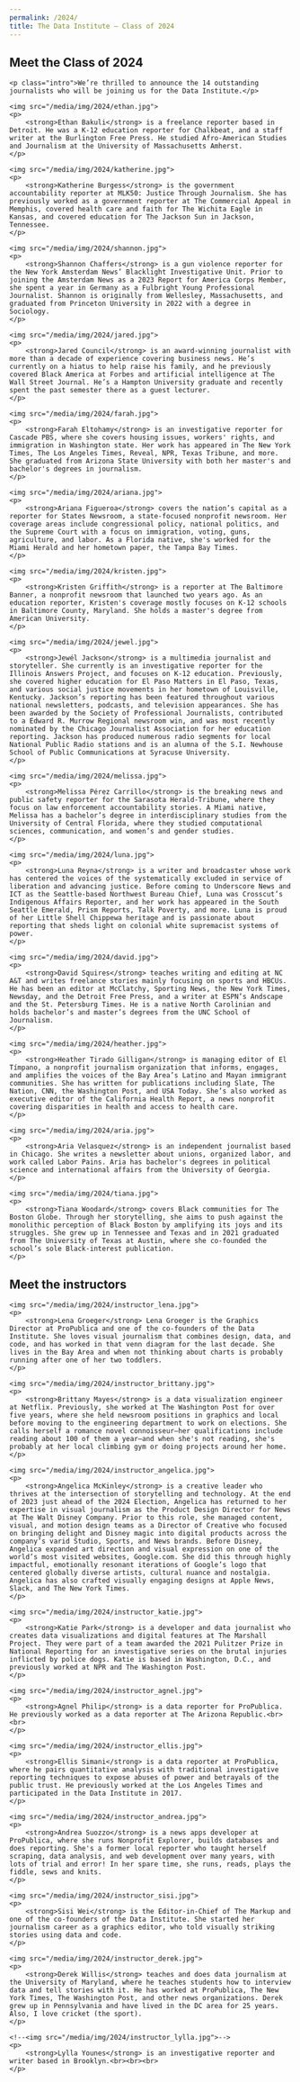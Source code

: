 ```yaml
---
permalink: /2024/
title: The Data Institute — Class of 2024
---
```


<div class="class-list" id="class">
	<h2>Meet the Class of 2024</h2>
	
	<p class="intro">We’re thrilled to announce the 14 outstanding journalists who will be joining us for the Data Institute.</p>

	<img src="/media/img/2024/ethan.jpg">
	<p>
		<strong>Ethan Bakuli</strong> is a freelance reporter based in Detroit. He was a K-12 education reporter for Chalkbeat, and a staff writer at the Burlington Free Press. He studied Afro-American Studies and Journalism at the University of Massachusetts Amherst.
	</p>

	<img src="/media/img/2024/katherine.jpg">
	<p>
		<strong>Katherine Burgess</strong> is the government accountability reporter at MLK50: Justice Through Journalism. She has previously worked as a government reporter at The Commercial Appeal in Memphis, covered health care and faith for The Wichita Eagle in Kansas, and covered education for The Jackson Sun in Jackson, Tennessee.
	</p>

	<img src="/media/img/2024/shannon.jpg">
	<p>
		<strong>Shannon Chaffers</strong> is a gun violence reporter for the New York Amsterdam News’ Blacklight Investigative Unit. Prior to joining the Amsterdam News as a 2023 Report for America Corps Member, she spent a year in Germany as a Fulbright Young Professional Journalist. Shannon is originally from Wellesley, Massachusetts, and graduated from Princeton University in 2022 with a degree in Sociology.
	</p>

	<img src="/media/img/2024/jared.jpg">
	<p>
		<strong>Jared Council</strong> is an award-winning journalist with more than a decade of experience covering business news. He’s currently on a hiatus to help raise his family, and he previously covered Black America at Forbes and artificial intelligence at The Wall Street Journal. He’s a Hampton University graduate and recently spent the past semester there as a guest lecturer.
	</p>

	<img src="/media/img/2024/farah.jpg">
	<p>
		<strong>Farah Eltohamy</strong> is an investigative reporter for Cascade PBS, where she covers housing issues, workers' rights, and immigration in Washington state. Her work has appeared in The New York Times, The Los Angeles Times, Reveal, NPR, Texas Tribune, and more. She graduated from Arizona State University with both her master's and bachelor's degrees in journalism.
	</p>

	<img src="/media/img/2024/ariana.jpg">
	<p>
		<strong>Ariana Figueroa</strong> covers the nation’s capital as a reporter for States Newsroom, a state-focused nonprofit newsroom. Her coverage areas include congressional policy, national politics, and the Supreme Court with a focus on immigration, voting, guns, agriculture, and labor. As a Florida native, she's worked for the Miami Herald and her hometown paper, the Tampa Bay Times.
	</p>

	<img src="/media/img/2024/kristen.jpg">
	<p>
		<strong>Kristen Griffith</strong> is a reporter at The Baltimore Banner, a nonprofit newsroom that launched two years ago. As an education reporter, Kristen's coverage mostly focuses on K-12 schools in Baltimore County, Maryland. She holds a master's degree from American University.
	</p>

	<img src="/media/img/2024/jewel.jpg">
	<p>
		<strong>Jewél Jackson</strong> is a multimedia journalist and storyteller. She currently is an investigative reporter for the Illinois Answers Project, and focuses on K-12 education. Previously, she covered higher education for El Paso Matters in El Paso, Texas, and various social justice movements in her hometown of Louisville, Kentucky. Jackson’s reporting has been featured throughout various national newsletters, podcasts, and television appearances. She has been awarded by the Society of Professional Journalists, contributed to a Edward R. Murrow Regional newsroom win, and was most recently nominated by the Chicago Journalist Association for her education reporting. Jackson has produced numerous radio segments for local National Public Radio stations and is an alumna of the S.I. Newhouse School of Public Communications at Syracuse University.
	</p>

	<img src="/media/img/2024/melissa.jpg">
	<p>
		<strong>Melissa Pérez Carrillo</strong> is the breaking news and public safety reporter for the Sarasota Herald-Tribune, where they focus on law enforcement accountability stories. A Miami native, Melissa has a bachelor’s degree in interdisciplinary studies from the University of Central Florida, where they studied computational sciences, communication, and women’s and gender studies.
	</p>

	<img src="/media/img/2024/luna.jpg">
	<p>
		<strong>Luna Reyna</strong> is a writer and broadcaster whose work has centered the voices of the systematically excluded in service of liberation and advancing justice. Before coming to Underscore News and ICT as the Seattle-based Northwest Bureau Chief, Luna was Crosscut’s Indigenous Affairs Reporter, and her work has appeared in the South Seattle Emerald, Prism Reports, Talk Poverty, and more. Luna is proud of her Little Shell Chippewa heritage and is passionate about reporting that sheds light on colonial white supremacist systems of power.
	</p>

	<img src="/media/img/2024/david.jpg">
	<p>
		<strong>David Squires</strong> teaches writing and editing at NC A&T and writes freelance stories mainly focusing on sports and HBCUs. He has been an editor at McClatchy, Sporting News, the New York Times, Newsday, and the Detroit Free Press, and a writer at ESPN’s Andscape and the St. Petersburg Times. He is a native North Carolinian and holds bachelor’s and master’s degrees from the UNC School of Journalism.
	</p>

	<img src="/media/img/2024/heather.jpg">
	<p>
		<strong>Heather Tirado Gilligan</strong> is managing editor of El Tímpano, a nonprofit journalism organization that informs, engages, and amplifies the voices of the Bay Area’s Latino and Mayan immigrant communities. She has written for publications including Slate, The Nation, CNN, the Washington Post, and USA Today. She’s also worked as executive editor of the California Health Report, a news nonprofit covering disparities in health and access to health care.
	</p>

	<img src="/media/img/2024/aria.jpg">
	<p>
		<strong>Aria Velasquez</strong> is an independent journalist based in Chicago. She writes a newsletter about unions, organized labor, and work called Labor Pains. Aria has bachelor's degrees in political science and international affairs from the University of Georgia.
	</p>

	<img src="/media/img/2024/tiana.jpg">
	<p>
		<strong>Tiana Woodard</strong> covers Black communities for The Boston Globe. Through her storytelling, she aims to push against the monolithic perception of Black Boston by amplifying its joys and its struggles. She grew up in Tennessee and Texas and in 2021 graduated from The University of Texas at Austin, where she co-founded the school’s sole Black-interest publication.
	</p>
</div>

<div class="class-list" id="instructors">
	<h2>Meet the instructors</h2>

	<img src="/media/img/2024/instructor_lena.jpg">
	<p>
		<strong>Lena Groeger</strong> Lena Groeger is the Graphics Director at ProPublica and one of the co-founders of the Data Institute. She loves visual journalism that combines design, data, and code, and has worked in that venn diagram for the last decade. She lives in the Bay Area and when not thinking about charts is probably running after one of her two toddlers.
	</p>
	
	<img src="/media/img/2024/instructor_brittany.jpg">
	<p>
		<strong>Brittany Mayes</strong> is a data visualization engineer at Netflix. Previously, she worked at The Washington Post for over five years, where she held newsroom positions in graphics and local before moving to the engineering department to work on elections. She calls herself a romance novel connoisseur—her qualifications include reading about 100 of them a year—and when she's not reading, she's probably at her local climbing gym or doing projects around her home.
	</p>

	<img src="/media/img/2024/instructor_angelica.jpg">
	<p>
		<strong>Angelica McKinley</strong> is a creative leader who thrives at the intersection of storytelling and technology. At the end of 2023 just ahead of the 2024 Election, Angelica has returned to her expertise in visual journalism as the Product Design Director for News at The Walt Disney Company. Prior to this role, she managed content, visual, and motion design teams as a Director of Creative who focused on bringing delight and Disney magic into digital products across the company’s varid Studio, Sports, and News brands. Before Disney, Angelica expanded art direction and visual expression on one of the world’s most visited websites, Google.com. She did this through highly impactful, emotionally resonant iterations of Google’s logo that centered globally diverse artists, cultural nuance and nostalgia. Angelica has also crafted visually engaging designs at Apple News, Slack, and The New York Times.
	</p>

	<img src="/media/img/2024/instructor_katie.jpg">
	<p>
		<strong>Katie Park</strong> is a developer and data journalist who creates data visualizations and digital features at The Marshall Project. They were part of a team awarded the 2021 Pulitzer Prize in National Reporting for an investigative series on the brutal injuries inflicted by police dogs. Katie is based in Washington, D.C., and previously worked at NPR and The Washington Post.
	</p>

	<img src="/media/img/2024/instructor_agnel.jpg">
	<p>
		<strong>Agnel Philip</strong> is a data reporter for ProPublica. He previously worked as a data reporter at The Arizona Republic.<br><br>
	</p>

	<img src="/media/img/2024/instructor_ellis.jpg">
	<p>
		<strong>Ellis Simani</strong> is a data reporter at ProPublica, where he pairs quantitative analysis with traditional investigative reporting techniques to expose abuses of power and betrayals of the public trust. He previously worked at the Los Angeles Times and participated in the Data Institute in 2017.
	</p>
	
	<img src="/media/img/2024/instructor_andrea.jpg">
	<p>
		<strong>Andrea Suozzo</strong> is a news apps developer at ProPublica, where she runs Nonprofit Explorer, builds databases and does reporting. She's a former local reporter who taught herself scraping, data analysis, and web development over many years, with lots of trial and error! In her spare time, she runs, reads, plays the fiddle, sews and knits.
	</p>

	<img src="/media/img/2024/instructor_sisi.jpg">
	<p>
		<strong>Sisi Wei</strong> is the Editor-in-Chief of The Markup and one of the co-founders of the Data Institute. She started her journalism career as a graphics editor, who told visually striking stories using data and code.
	</p>

	<img src="/media/img/2024/instructor_derek.jpg">
	<p>
		<strong>Derek Willis</strong> teaches and does data journalism at the University of Maryland, where he teaches students how to interview data and tell stories with it. He has worked at ProPublica, The New York Times, The Washington Post, and other news organizations. Derek grew up in Pennsylvania and have lived in the DC area for 25 years. Also, I love cricket (the sport).
	</p>

	<!--<img src="/media/img/2024/instructor_lylla.jpg">-->
	<p>
		<strong>Lylla Younes</strong> is an investigative reporter and writer based in Brooklyn.<br><br><br>
	</p>
</div>